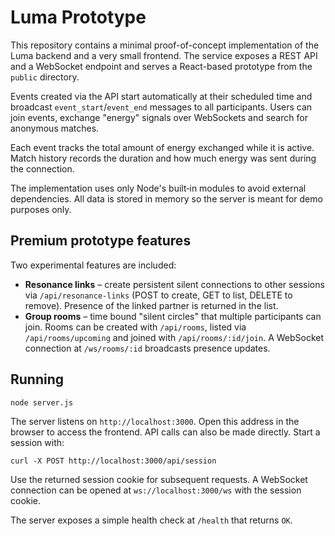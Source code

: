 # Luma Prototype

This repository contains a minimal proof-of-concept implementation of the Luma backend and a very small frontend. The service exposes a REST API and a WebSocket endpoint and serves a React-based prototype from the `public` directory.

Events created via the API start automatically at their scheduled time and broadcast `event_start`/`event_end` messages to all participants. Users can join events, exchange "energy" signals over WebSockets and search for anonymous matches.

Each event tracks the total amount of energy exchanged while it is active. Match history records the duration and how much energy was sent during the connection.

The implementation uses only Node's built‑in modules to avoid external dependencies. All data is stored in memory so the server is meant for demo purposes only.

## Premium prototype features

Two experimental features are included:

* **Resonance links** – create persistent silent connections to other sessions via `/api/resonance-links` (POST to create, GET to list, DELETE to remove). Presence of the linked partner is returned in the list.
* **Group rooms** – time bound "silent circles" that multiple participants can join. Rooms can be created with `/api/rooms`, listed via `/api/rooms/upcoming` and joined with `/api/rooms/:id/join`. A WebSocket connection at `/ws/rooms/:id` broadcasts presence updates.

## Running

```
node server.js
```

The server listens on `http://localhost:3000`. Open this address in the browser to access the frontend. API calls can also be made directly. Start a session with:

```
curl -X POST http://localhost:3000/api/session
```

Use the returned session cookie for subsequent requests. A WebSocket connection can be opened at `ws://localhost:3000/ws` with the session cookie.

The server exposes a simple health check at `/health` that returns `OK`.
